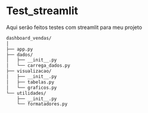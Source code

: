 # Test_streamlit
Aqui serão feitos testes com streamlit para meu projeto

```markdown
dashboard_vendas/
│
├── app.py
├── dados/
│   ├── __init__.py
│   └── carrega_dados.py
├── visualizacao/
│   ├── __init__.py
│   ├── tabelas.py
│   └── graficos.py
└── utilidades/
    ├── __init__.py
    └── formatadores.py

```
